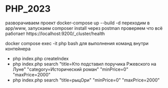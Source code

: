 # PHP_2023

разворачиваем проект docker-compose up --build -d
переходим в app/www, запускаем composer install
через postman проверяем что всё работает https://localhost:9200/_cluster/health


docker compose exec -it php bash   для выполнения команд внутри контейнера
- php index.php createIndex
- php index.php search  "title=Кто подставил поручика Ржевского на Луне" "category=Исторический роман" "minPrice=0" "maxPrice=2000"
- php index.php search "title=рыцОри" "minPrice=0" "maxPrice=2000"